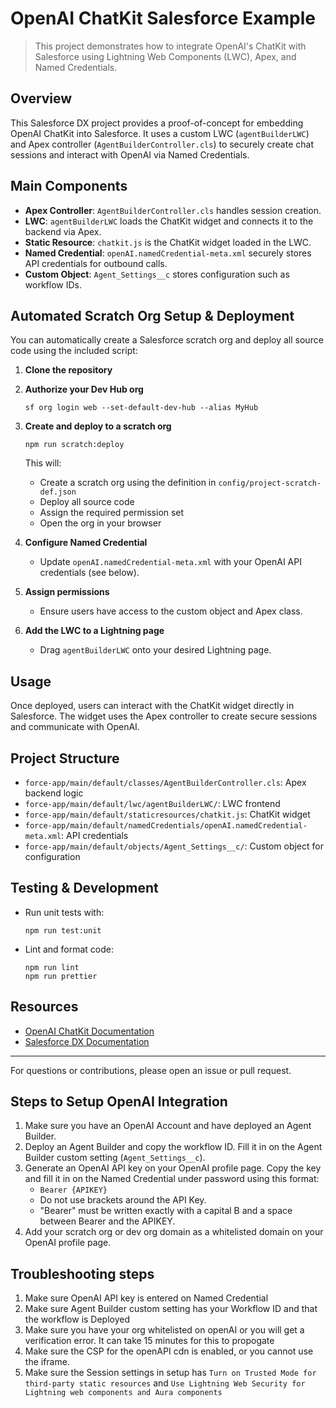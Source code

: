 
# OpenAI ChatKit Salesforce Example

>This project demonstrates how to integrate OpenAI's ChatKit with Salesforce using Lightning Web Components (LWC), Apex, and Named Credentials.

## Overview

This Salesforce DX project provides a proof-of-concept for embedding OpenAI ChatKit into Salesforce. It uses a custom LWC (`agentBuilderLWC`) and Apex controller (`AgentBuilderController.cls`) to securely create chat sessions and interact with OpenAI via Named Credentials.

## Main Components

- **Apex Controller**: `AgentBuilderController.cls` handles session creation.
- **LWC**: `agentBuilderLWC` loads the ChatKit widget and connects it to the backend via Apex.
- **Static Resource**: `chatkit.js` is the ChatKit widget loaded in the LWC.
- **Named Credential**: `openAI.namedCredential-meta.xml` securely stores API credentials for outbound calls.
- **Custom Object**: `Agent_Settings__c` stores configuration such as workflow IDs.


## Automated Scratch Org Setup & Deployment

You can automatically create a Salesforce scratch org and deploy all source code using the included script:

1. **Clone the repository**
2. **Authorize your Dev Hub org**
	```
	sf org login web --set-default-dev-hub --alias MyHub
	```
3. **Create and deploy to a scratch org**
	```
	npm run scratch:deploy
	```
	This will:
	- Create a scratch org using the definition in `config/project-scratch-def.json`
	- Deploy all source code
	- Assign the required permission set
	- Open the org in your browser

4. **Configure Named Credential**
	- Update `openAI.namedCredential-meta.xml` with your OpenAI API credentials (see below).
5. **Assign permissions**
	- Ensure users have access to the custom object and Apex class.
6. **Add the LWC to a Lightning page**
	- Drag `agentBuilderLWC` onto your desired Lightning page.

## Usage

Once deployed, users can interact with the ChatKit widget directly in Salesforce. The widget uses the Apex controller to create secure sessions and communicate with OpenAI.

## Project Structure

- `force-app/main/default/classes/AgentBuilderController.cls`: Apex backend logic
- `force-app/main/default/lwc/agentBuilderLWC/`: LWC frontend
- `force-app/main/default/staticresources/chatkit.js`: ChatKit widget
- `force-app/main/default/namedCredentials/openAI.namedCredential-meta.xml`: API credentials
- `force-app/main/default/objects/Agent_Settings__c/`: Custom object for configuration

## Testing & Development

- Run unit tests with:
  ```
  npm run test:unit
  ```
- Lint and format code:
  ```
  npm run lint
  npm run prettier
  ```

## Resources

- [OpenAI ChatKit Documentation](https://openai.github.io/chatkit-js/)
- [Salesforce DX Documentation](https://developer.salesforce.com/tools/vscode/)

---
For questions or contributions, please open an issue or pull request.


## Steps to Setup OpenAI Integration

1. Make sure you have an OpenAI Account and have deployed an Agent Builder.
2. Deploy an Agent Builder and copy the workflow ID. Fill it in on the Agent Builder custom setting (`Agent_Settings__c`).
3. Generate an OpenAI API key on your OpenAI profile page. Copy the key and fill it in on the Named Credential under password using this format:
	- `Bearer {APIKEY}`
	- Do not use brackets around the API Key.
	- "Bearer" must be written exactly with a capital B and a space between Bearer and the APIKEY.
4. Add your scratch org or dev org domain as a whitelisted domain on your OpenAI profile page.

## Troubleshooting steps
1. Make sure OpenAI API key is entered on Named Credential
2. Make sure Agent Builder custom setting has your Workflow ID and that the workflow is Deployed
3. Make sure you have your org whitelisted on openAI or you will get a verification error. It can take 15 minutes for this to propogate
4. Make sure the CSP for the openAPI cdn is enabled, or you cannot use the iframe.
5. Make sure the Session settings in setup has `Turn on Trusted Mode for third-party static resources` and `Use Lightning Web Security for Lightning web components and Aura components`
